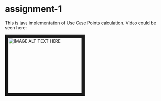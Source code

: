 # assignment-1
This is java implementation of Use Case Points calculation.
Video could be seen here: 

<a href="http://www.youtube.com/watch?feature=player_embedded&v=A4IfhhgabVk
" target="_blank"><img src="http://img.youtube.com/vi/A4IfhhgabVk/0.jpg" 
alt="IMAGE ALT TEXT HERE" width="240" height="180" border="10" /></a>

